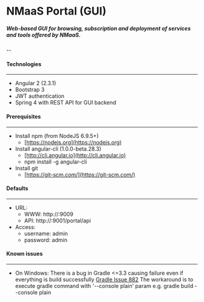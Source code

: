 # NMaaS Portal (GUI)

##### Web-based GUI for browsing, subscription and deployment of services and tools offered by NMaaS.

--

#### Technologies
---
 * Angular 2 (2.3.1)
 * Bootstrap 3
 * JWT authentication
 * Spring 4 with REST API for GUI backend

#### Prerequisites
---
 + Install npm (from NodeJS 6.9.5+)
   - [https://nodejs.org](https://nodejs.org)
 + Install angular-cli (1.0.0-beta.28.3)
   - [http://cli.angular.io](http://cli.angular.io)
   - npm install -g angular-cli
 + Install git
   - [https://git-scm.com/](https://git-scm.com/)

#### Defaults
---
  + URL:
    - WWW: http://<HOSTNAME>:9009
    - API: http://<HOSTNAME>:9001/portal/api
  + Access:
    - username: admin
    - password: admin

#### Known issues
---
 + On Windows: 
   There is a bug in Gradle <=3.3 causing failure even if everything is build successfully [Gradle Issue 882](https://github.com/gradle/gradle/issues/882)
   The workaround is to execute gradle command with '--console plain' param 
   e.g. gradle build --console plain
  